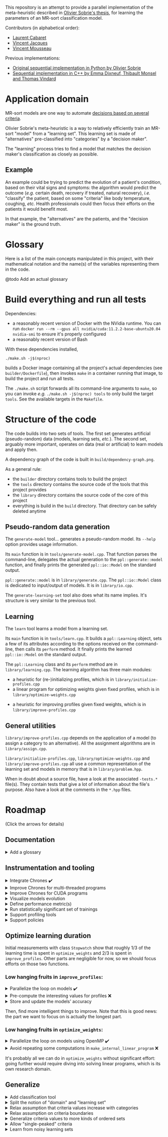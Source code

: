 This repository is an attempt to provide a parallel implementation of the meta-heuristic described in [Olivier Sobrie's thesis](https://tel.archives-ouvertes.fr/tel-01370555/document), for learning the parameters of an MR-sort classification model.

Contributors (in alphabetical order):

- [Laurent Cabaret](http://perso.ecp.fr/~cabaretl/)
- [Vincent Jacques](https://vincent-jacques.net)
- [Vincent Mousseau](https://www.centralesupelec.fr/fr/2EBDCB86-64A4-4747-96E8-C3066CB61F3D)

Previous implementations:

- [Original sequential implementation in Python by Olivier Sobrie](https://github.com/oso/pymcda)
- [Sequential implementation in C++ by Emma Dixneuf, Thibault Monsel and Thomas Vindard](https://github.com/Mostah/fastPL/)

Application domain
==================

MR-sort models are one way to automate [decisions based on several criteria](https://en.wikipedia.org/wiki/Multiple-criteria_decision_analysis).

Olivier Sobrie's meta-heuristic is a way to relatively efficiently train an MR-sort "model" from a "learning set".
This learning set is made of "alternatives" pre-classified into "categories" by a "decision maker".

The "learning" process tries to find a model that matches the decision maker's classification as closely as possible.

Example
-------

An example could be trying to predict the evolution of a patient's condition, based on their vital signs and symptoms: the algorithm would predict the outcome (*e.g.* certain death, recovery if treated, natural recovery), *i.e.* "classify" the patient, based on some "criteria" like body temperature, coughing, *etc.*
Health professionals could then focus their efforts on the patients it would benefit most.

In that example, the "alternatives" are the patients, and the "decision maker" is the ground truth.

Glossary
========

Here is a list of the main concepts manipulated in this project, with their mathematical notation and the name(s) of the variables representing them in the code.

@todo Add an actual glossary

Build everything and run all tests
==================================

Dependencies:

- a reasonably recent version of Docker with the NVidia runtime. You can run `docker run --rm --gpus all nvidia/cuda:11.2.2-base-ubuntu20.04 nvidia-smi` to ensure it's properly configured
- a reasonably recent version of Bash

With these dependencies installed,

    ./make.sh -j$(nproc)

builds a Docker image containing all the project's actual dependencies (see `builder/Dockerfile`), then invokes `make` in a container running that image, to build the project and run all tests.

The `./make.sh` script forwards all its command-line arguments to `make`, so you can invoke *e.g.* `./make.sh -j$(nproc) tools` to only build the target `tools`.
See the available targets in the `Makefile`.

Structure of the code
=====================

The code builds into two sets of tools.
The first set generates artificial (pseudo-random) data (models, learning sets, *etc.*).
The second set, arguably more important, operates on data (real or artificial) to learn models and apply then.

A dependency graph of the code is built in `build/dependency-graph.png`.

As a general rule:

- the `builder` directory contains tools to build the project
- the `tools` directory contains the source code of the tools that this project provides
- the `library` directory contains the source code of the core of this project
- everything is build in the `build` directory. That directory can be safely deleted anytime

Pseudo-random data generation
-----------------------------

The `generate-model` tool... generates a pseudo-random model.
Its `--help` option provides usage information.

Its `main` function is in `tools/generate-model.cpp`.
That function parses the command-line, delegates the actual generation to the `ppl::generate::model` function, and finally prints the generated `ppl::io::Model` on the standard output.

`ppl::generate::model` is in `library/generate.cpp`.
The `ppl::io::Model` class is dedicated to input/output of models.
It is in `library/io.cpp`.

The `generate-learning-set` tool also does what its name implies.
It's structure is very similar to the previous tool.

Learning <!-- @todo Add "and classification" -->
--------

The `learn` tool learns a model from a learning set.

Its `main` function is in `tools/learn.cpp`.
It builds a `ppl::Learning` object, sets a few of its attributes according to the options received on the command-line, then calls its `perform` method.
It finally prints the learned `ppl::io::Model` on the standard output.

The `ppl::Learning` class and its `perform` method are in `library/learning.cpp`.
The learning algorithm has three main modules:

- a heuristic for (re-)initializing profiles, which is in `library/initialize-profiles.cpp`
- a linear program for optimizing weights given fixed profiles, which is in `library/optimize-weights.cpp`
<!-- @todo Should we rename to "optimize weights"? (because it does find optimal weights given fixed profiles) -->
- a heuristic for improving profiles given fixed weights, which is in `library/improve-profiles.cpp`

General utilities
-----------------

`library/improve-profiles.cpp` depends on the application of a model (to assign a category to an alternative).
All the assignment algorithms are in `library/assign.cpp`.

`library/initialize-profiles.cpp`, `library/optimize-weights.cpp` and `library/improve-profiles.cpp` all use a common representation of the learning set and models in memory that is in `library/problem.hpp`.

When in doubt about a source file, have a look at the associated `-tests.*` file(s).
They contain tests that give a lot of information about the file's purpose.
Also have a look at the comments in the `*.hpp` files.

<!-- @todo Write a tool named `classify` to classify a set of alternatives using a model. -->

Roadmap
=======

(Click the arrows for details)

Documentation
-------------

<details>
  <summary>Add a glossary</summary>
  Introduce the vocabulary of the domain in a natural-ish order.
</details>

Instrumentation and tooling
---------------------------

<details>
  <summary>Integrate Chrones ✔️</summary>
  The previous stopwatch approach was very limited.
  Using Chrones lets us get more details about how the execution duration is distributed.
</details>

<details>
  <summary>Improve Chrones for multi-threaded programs</summary>
  Currently, Chrones does not make it very explicit that several threads were running concurrently.
  Find a way to improve that, and implement it.
</details>

<details>
  <summary>Improve Chrones for CUDA programs</summary>
  Currently, Chrones does not allow measuring durations in kernel code.
  Allow that.
</details>

<details>
  <summary>Visualize models evolution</summary>
  Visualize the evolution of the accuracies of the models being trained.
  Visualize life events of models (flush, initialize, mutate, mix, improve_profiles, optimize_weights) and how they impact accuracy.
</details>

<details>
  <summary>Define performance metric(s)</summary>
  Define a (set of) metric(s) to rate the performance of the learning algorithm.
  This (these) metric(s) should probably take into account the accuracy reach and the duration to reach it.
  Maybe also the accuracies and training durations of intermediate models.
</details>

<details>
  <summary>Run statistically significant set of trainings</summary>
  Running trainings tests always on the same learning set has the risk of over-optimizing the code for that specific learning set.
  Add scripts to automatically run several training, on several training sets, to rate improvements in a repeatable way.
  Use the metric(s) defined in previous point.
</details>

<details>
  <summary>Support profiling tools</summary>
  Identify profiling tools, both generic and CUDA-specific, and make the easy to run on the code.
</details>

<details>
  <summary>Support policies</summary>
  Experimenting on the code will require writing and testing several versions of some parts of the code.
  The "industrial" way of doing that is to use git branches.
  But this makes it difficult to compare them.
  <p>Structure the code so that several implementations (aka several policies) can be selected at runtime, just before starting a learning.
  Integrate that feature in the script evaluating the performance of the algorithm.
</details>

Optimize learning duration
--------------------------

Initial measurements with class `Stopwatch` show that roughly 1/3 of the learning time is spent in `optimize_weights` and 2/3 is spent in `improve_profiles`.
Other parts are negligible for now, so we should focus efforts on those two functions.

### Low hanging fruits in `improve_profiles`:

<details>
  <summary>Parallelize the loop on models ✔️</summary>
  The loop is embarrassingly parallel.
  This really improved the execution duration, as detailed in <code>OptimizationLog.md</code>.
</details>

<details>
  <summary>Pre-compute the interesting values for profiles ❌</summary>
   ...and make the algorithm choose between them (see description in comment in `improve_model_profile`).
   <p>This should be retried when we have more instrumentation to better understand why it failed.
</details>

<details>
  <summary>Store and update the models' accuracy</summary>
  ...instead of recomputing it again and again. (This may not be a huge improvement because <code>get_accuracy</code> is quite fast)
</details>

Then, find more intelligent things to improve.
Note that this is good news: the part we want to focus on is actually the longest part.

### Low hanging fruits in `optimize_weights`:

<details>
  <summary>Parallelize the loop on models using OpenMP ✔️</summary>
  The loop is embarrassingly parallel.
  This really improved the execution duration, as detailed in <code>OptimizationLog.md</code>.
</details>

<details>
  <summary>Avoid repeating some computations in <code>make_internal_linear_program</code> ❌</summary>
  Keep one `LinearProgram` in memory for each model, and update it.
Also always pass it to the same `glop::LPSolver`, dedicated to this model, to benefit from GLOP's "re-use" feature, that makes it faster to solve a linear problem that's not too different from a previously solved one.
Warning: this will use more host memory.
<p>This was implemented and worked. There was no improvement though, as detailed in <code>OptimizationLog.md</code>.
</details>

It's probably all we can do in `optimize_weights` without significant effort: going further would require diving into solving linear programs, which is its own research domain.

Generalize
----------

<details>
  <summary>Add classification tool</summary>
  Currently, we don't provide a <code>classify</code> tool, or a file format for non-classified alternatives.
  Provide both.
</details>

<details>
  <summary>Split the notion of "domain" and "learning set"</summary>
  Currently, the learning set file contains a very terse description of the domain (namely the number of criteria and categories).
  This information belongs to a "domain" file, along with a more detailed description of the criteria (label, extreme values, etc.) and categories (labels, etc.).
  This split should be replicated in <code>library/io.cpp</code> and <code>library/problem.cpp</code>.
</details>

<details>
  <summary>Relax assumption that criteria values increase with categories</summary>
  Currently, the code assumes that a higher numerical values on criteria are better than lower numerical values.
  This could be reversed.
  Handle the reversed case.
</details>

<details>
  <summary>Relax assumption on criteria boundaries</summary>
  Currently, the code assumes that numerical values for criteria are between 0 and 1.
  Allow arbitrary ranges.
</details>

<details>
  <summary>Generalize criteria values to more kinds of ordered sets</summary>
  Currently, criteria are real-valued.
  Allow some other kings of ordered sets, like finite set of labels.
</details>

<details>
  <summary>Allow "single-peaked" criteria</summary>
  Single-peaked criteria are those where the good values are in an interval, and high and low numerical values are both bad (*e.g.* blood pressure, where good values are between two bounds, and values outside these bounds are bad).
</details>

<details>
  <summary>Learn from noisy learning sets</summary>
  We currently learn from pseudo-random learning sets that are generated using an MR-sort model.
  It is consequently always possible to reconstruct that model exactly, and to reach 100% accuracy.
  We should handle generation of noisy pseudo-random learning sets that can only be *approximated* by an MR-sort model.
</details>
